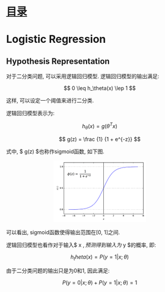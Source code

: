 # [目录](../README.md)

# Logistic Regression

## Hypothesis Representation
对于二分类问题, 可以采用逻辑回归模型. 逻辑回归模型的输出满足:

$$ 0 \leq h_\theta(x) \lep 1 $$

这样, 可以设定一个阈值来进行二分类.

逻辑回归模型表示为:

$$ h_\theta(x) = g(\theta^T x) $$

$$ g(z) = \frac {1} {1 + e^{-z}} $$

式中, $ g(z) $也称作sigmoid函数, 如下图.

<div align=center><img width="250" src="figure/1.png" alt=" "/></div>

可以看出, sigmoid函数使得输出范围在[0, 1]之间.

逻辑回归模型也看作对于输入$ x $, 预测得到输入为$ y $的概率, 即:

$$ h_theta(x) = P(y = 1 | x; \theta) $$

由于二分类问题的输出只是为0和1, 因此满足:

$$ P(y = 0 | x; \theta) + P(y = 1 | x; \theta) = 1 $$
